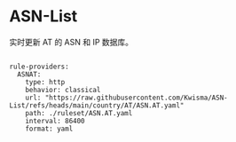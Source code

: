 
# ASN-List

实时更新 AT 的 ASN 和 IP 数据库。

<pre><code class="language-javascript">
rule-providers:
  ASNAT:
    type: http
    behavior: classical
    url: "https://raw.githubusercontent.com/Kwisma/ASN-List/refs/heads/main/country/AT/ASN.AT.yaml"
    path: ./ruleset/ASN.AT.yaml
    interval: 86400
    format: yaml
</code></pre>
